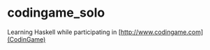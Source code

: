 codingame_solo
==============
Learning Haskell while participating in [http://www.codingame.com](CodinGame)
